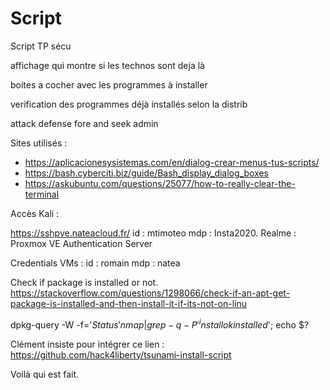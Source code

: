 # Script
Script TP sécu


affichage qui montre si les technos sont deja là 

boites a cocher avec les programmes à installer

verification des programmes déjà installés selon la distrib

attack 
defense 
fore and seek 
admin

Sites utilisés :
- https://aplicacionesysistemas.com/en/dialog-crear-menus-tus-scripts/
- https://bash.cyberciti.biz/guide/Bash_display_dialog_boxes
- https://askubuntu.com/questions/25077/how-to-really-clear-the-terminal

Accès Kali :

https://sshpve.nateacloud.fr/
id : mtimoteo
mdp : Insta2020.
Realme : Proxmox VE Authentication Server

Credentials VMs : id : romain mdp : natea

Check if package is installed or not.
https://stackoverflow.com/questions/1298066/check-if-an-apt-get-package-is-installed-and-then-install-it-if-its-not-on-linu


dpkg-query -W -f='${Status}' nmap | grep -q -P '^install ok installed$'; echo $?

Clément insiste pour intégrer ce lien : https://github.com/hack4liberty/tsunami-install-script

Voilà qui est fait.
